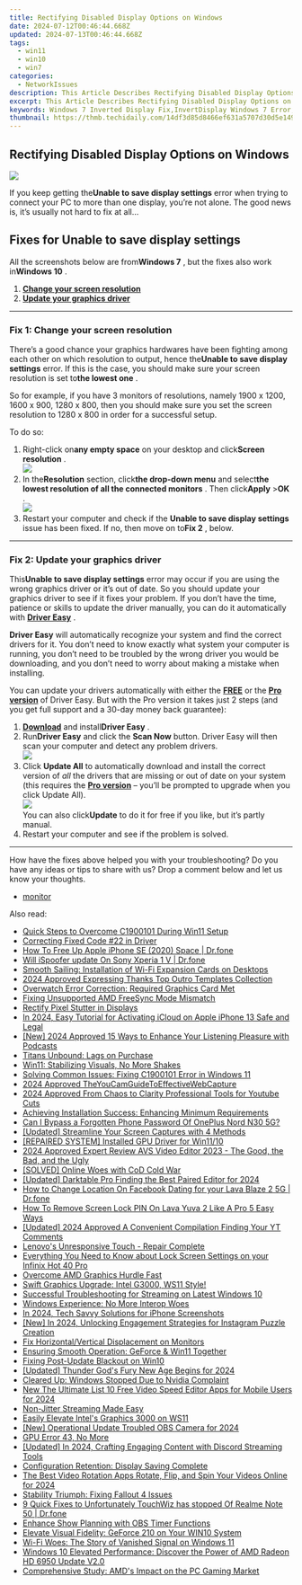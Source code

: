 ```yaml
---
title: Rectifying Disabled Display Options on Windows
date: 2024-07-12T00:46:44.668Z
updated: 2024-07-13T00:46:44.668Z
tags:
  - win11
  - win10
  - win7
categories:
  - NetworkIssues
description: This Article Describes Rectifying Disabled Display Options on Windows
excerpt: This Article Describes Rectifying Disabled Display Options on Windows
keywords: Windows 7 Inverted Display Fix,InvertDisplay Windows 7 Error,Fix Inversion Screen on Windows 7,Adjust Inverted Display Windows 7 Settings,Correcting Screen Orientation Windows 7,Windows 7 Display Troubleshooting,Invert Screen Windows 7 Guide
thumbnail: https://thmb.techidaily.com/14df3d85d8466ef631a5707d30d5e14919d53addb84823d2a2bfe4ff558c0940.png
---
```


## Rectifying Disabled Display Options on Windows

![](https://images.drivereasy.com/wp-content/uploads/2018/10/img_5bd02e58a9310.jpg)

 If you keep getting the**Unable to save display settings** error when trying to connect your PC to more than one display, you’re not alone. The good news is, it’s usually not hard to fix at all…

## Fixes for Unable to save display settings

 All the screenshots below are from**Windows 7** , but the fixes also work in**Windows 10** .

1. [**Change your screen resolution**](#F1)
2. [**Update your graphics driver**](#F2)

---

### Fix 1: Change your screen resolution

 There’s a good chance your graphics hardwares have been fighting among each other on which resolution to output, hence the**Unable to save display settings** error. If this is the case, you should make sure your screen resolution is set to**the lowest one** .

 So for example, if you have 3 monitors of resolutions, namely 1900 x 1200, 1600 x 900, 1280 x 800, then you should make sure you set the screen resolution to 1280 x 800 in order for a successful setup.

To do so:

1. Right-click on**any empty space** on your desktop and click**Screen resolution** .  
![](https://images.drivereasy.com/wp-content/uploads/2018/10/img_5bd0327f8f399.jpg)
2. In the**Resolution** section, click**the drop-down menu** and select**the lowest resolution of all the connected monitors** . Then click**Apply** \>**OK** .  
![](https://images.drivereasy.com/wp-content/uploads/2018/10/img_5bd0337e4c82a.jpg)
3. Restart your computer and check if the **Unable to save display settings** issue has been fixed. If no, then move on to**Fix 2** , below.

---

### Fix 2: Update your graphics driver

 This**Unable to save display settings** error may occur if you are using the wrong  graphics  driver or it’s out of date. So you should update your graphics driver  to see if it fixes your problem. If you don’t have the time, patience or skills to update the driver manually, you can do it automatically with **[Driver Easy](https://tools.techidaily.com/drivereasy/download/)** .

**Driver Easy** will automatically recognize your system and find the correct drivers for it. You don’t need to know exactly what system your computer is running, you don’t need to be troubled by the wrong driver you would be downloading, and you don’t need to worry about making a mistake when installing.

 You can update your drivers automatically with either the **[FREE](https://tools.techidaily.com/drivereasy/download/)**  or the **[Pro version](https://tools.techidaily.com/drivereasy/download/)**  of Driver Easy. But with the Pro version it takes just 2 steps (and you get full support and a 30-day money back guarantee):

1. [**Download**](https://tools.techidaily.com/drivereasy/download/) and install**Driver Easy** .
2. Run**Driver Easy** and click the **Scan Now** button. Driver Easy will then scan your computer and detect any problem drivers.  
![](https://images.drivereasy.com/wp-content/uploads/2018/10/img_5bd037a514d66.jpg)
3. Click **Update All** to automatically download and install the correct version of _all_ the drivers that are missing or out of date on your system (this requires the **[Pro version](https://tools.techidaily.com/drivereasy/download/)**  – you’ll be prompted to upgrade when you click Update All).  
![](https://images.drivereasy.com/wp-content/uploads/2018/10/img_5bd037b383fd5.jpg)  
 You can also click**Update** to do it for free if you like, but it’s partly manual.
4. Restart your computer and see if the problem is solved.

---

 How have the fixes above helped you with your troubleshooting? Do you have any ideas or tips to share with us? Drop a comment below and let us know your thoughts.

* [monitor](https://tools.techidaily.com/drivereasy/download/)

<ins class="adsbygoogle"
     style="display:block"
     data-ad-format="autorelaxed"
     data-ad-client="ca-pub-7571918770474297"
     data-ad-slot="1223367746"></ins>



<ins class="adsbygoogle"
     style="display:block"
     data-ad-client="ca-pub-7571918770474297"
     data-ad-slot="8358498916"
     data-ad-format="auto"
     data-full-width-responsive="true"></ins>



<span class="atpl-alsoreadstyle">Also read:</span>
<div><ul>
<li><a href="https://network-issues.techidaily.com/quick-steps-to-overcome-c1900101-during-win11-setup/"><u>Quick Steps to Overcome C1900101 During Win11 Setup</u></a></li>
<li><a href="https://network-issues.techidaily.com/correcting-fixed-code-22-in-driver/"><u>Correcting Fixed Code #22 in Driver</u></a></li>
<li><a href="https://techidaily.com/how-to-free-up-apple-iphone-se-2020-space-drfone-by-drfone-ios-full-data-eraser-ios-full-data-eraser/"><u>How To Free Up Apple iPhone SE (2020) Space | Dr.fone</u></a></li>
<li><a href="https://fake-location.techidaily.com/will-ispoofer-update-on-sony-xperia-1-v-drfone-by-drfone-virtual-android/"><u>Will iSpoofer update On Sony Xperia 1 V | Dr.fone</u></a></li>
<li><a href="https://network-issues.techidaily.com/smooth-sailing-installation-of-wi-fi-expansion-cards-on-desktops/"><u>Smooth Sailing: Installation of Wi-Fi Expansion Cards on Desktops</u></a></li>
<li><a href="https://fox-info.techidaily.com/2024-approved-expressing-thanks-top-outro-templates-collection/"><u>2024 Approved  Expressing Thanks  Top Outro Templates Collection</u></a></li>
<li><a href="https://network-issues.techidaily.com/overwatch-error-correction-required-graphics-card-met/"><u>Overwatch Error Correction: Required Graphics Card Met</u></a></li>
<li><a href="https://network-issues.techidaily.com/fixing-unsupported-amd-freesync-mode-mismatch/"><u>Fixing Unsupported AMD FreeSync Mode Mismatch</u></a></li>
<li><a href="https://network-issues.techidaily.com/rectify-pixel-stutter-in-displays/"><u>Rectify Pixel Stutter in Displays</u></a></li>
<li><a href="https://activate-lock.techidaily.com/in-2024-easy-tutorial-for-activating-icloud-on-apple-iphone-13-safe-and-legal-by-drfone-ios/"><u>In 2024, Easy Tutorial for Activating iCloud on Apple iPhone 13 Safe and Legal</u></a></li>
<li><a href="https://fox-access.techidaily.com/new-2024-approved-15-ways-to-enhance-your-listening-pleasure-with-podcasts/"><u>[New] 2024 Approved  15 Ways to Enhance Your Listening Pleasure with Podcasts</u></a></li>
<li><a href="https://network-issues.techidaily.com/titans-unbound-lags-on-purchase/"><u>Titans Unbound: Lags on Purchase</u></a></li>
<li><a href="https://network-issues.techidaily.com/win11-stabilizing-visuals-no-more-shakes/"><u>Win11: Stabilizing Visuals, No More Shakes</u></a></li>
<li><a href="https://network-issues.techidaily.com/solving-common-issues-fixing-c1900101-error-in-windows-11/"><u>Solving Common Issues: Fixing C1900101 Error in Windows 11</u></a></li>
<li><a href="https://video-capture.techidaily.com/2024-approved-theyoucamguidetoeffectivewebcapture/"><u>2024 Approved  TheYouCamGuideToEffectiveWebCapture</u></a></li>
<li><a href="https://youtube-stream.techidaily.com/2024-approved-from-chaos-to-clarity-professional-tools-for-youtube-cuts/"><u>2024 Approved  From Chaos to Clarity  Professional Tools for Youtube Cuts</u></a></li>
<li><a href="https://network-issues.techidaily.com/achieving-installation-success-enhancing-minimum-requirements/"><u>Achieving Installation Success: Enhancing Minimum Requirements</u></a></li>
<li><a href="https://easy-unlock-android.techidaily.com/can-i-bypass-a-forgotten-phone-password-of-oneplus-nord-n30-5g-by-drfone-android/"><u>Can I Bypass a Forgotten Phone Password Of OnePlus Nord N30 5G?</u></a></li>
<li><a href="https://screen-mirroring-recording.techidaily.com/updated-streamline-your-screen-captures-with-4-methods/"><u>[Updated] Streamline Your Screen Captures with 4 Methods</u></a></li>
<li><a href="https://network-issues.techidaily.com/repaired-system-installed-gpu-driver-for-win1110/"><u>[REPAIRED SYSTEM] Installed GPU Driver for Win11/10</u></a></li>
<li><a href="https://ai-vdieo-software.techidaily.com/2024-approved-expert-review-avs-video-editor-2023-the-good-the-bad-and-the-ugly/"><u>2024 Approved Expert Review AVS Video Editor 2023 - The Good, the Bad, and the Ugly</u></a></li>
<li><a href="https://network-issues.techidaily.com/solved-online-woes-with-cod-cold-war/"><u>[SOLVED] Online Woes with CoD Cold War</u></a></li>
<li><a href="https://vp-tips.techidaily.com/updated-darktable-pro-finding-the-best-paired-editor-for-2024/"><u>[Updated] Darktable Pro  Finding the Best Paired Editor for 2024</u></a></li>
<li><a href="https://location-social.techidaily.com/how-to-change-location-on-facebook-dating-for-your-lava-blaze-2-5g-drfone-by-drfone-virtual-android/"><u>How to Change Location On Facebook Dating for your Lava Blaze 2 5G | Dr.fone</u></a></li>
<li><a href="https://android-unlock.techidaily.com/how-to-remove-screen-lock-pin-on-lava-yuva-2-like-a-pro-5-easy-ways-by-drfone-android/"><u>How To Remove Screen Lock PIN On Lava Yuva 2 Like A Pro 5 Easy Ways</u></a></li>
<li><a href="https://facebook-record-videos.techidaily.com/updated-2024-approved-a-convenient-compilation-finding-your-yt-comments/"><u>[Updated] 2024 Approved  A Convenient Compilation  Finding Your YT Comments</u></a></li>
<li><a href="https://network-issues.techidaily.com/lenovos-unresponsive-touch-repair-complete/"><u>Lenovo's Unresponsive Touch - Repair Complete</u></a></li>
<li><a href="https://unlock-android.techidaily.com/everything-you-need-to-know-about-lock-screen-settings-on-your-infinix-hot-40-pro-by-drfone-android/"><u>Everything You Need to Know about Lock Screen Settings on your Infinix Hot 40 Pro</u></a></li>
<li><a href="https://network-issues.techidaily.com/overcome-amd-graphics-hurdle-fast/"><u>Overcome AMD Graphics Hurdle Fast</u></a></li>
<li><a href="https://network-issues.techidaily.com/swift-graphics-upgrade-intel-g3000-ws11-style/"><u>Swift Graphics Upgrade: Intel G3000, WS11 Style!</u></a></li>
<li><a href="https://network-issues.techidaily.com/successful-troubleshooting-for-streaming-on-latest-windows-10/"><u>Successful Troubleshooting for Streaming on Latest Windows 10</u></a></li>
<li><a href="https://network-issues.techidaily.com/windows-experience-no-more-interop-woes/"><u>Windows Experience: No More Interop Woes</u></a></li>
<li><a href="https://screen-capture.techidaily.com/in-2024-tech-savvy-solutions-for-iphone-screenshots/"><u>In 2024, Tech Savvy Solutions for iPhone Screenshots</u></a></li>
<li><a href="https://instagram-videos.techidaily.com/new-in-2024-unlocking-engagement-strategies-for-instagram-puzzle-creation/"><u>[New] In 2024, Unlocking Engagement  Strategies for Instagram Puzzle Creation</u></a></li>
<li><a href="https://network-issues.techidaily.com/fix-horizontalvertical-displacement-on-monitors/"><u>Fix Horizontal/Vertical Displacement on Monitors</u></a></li>
<li><a href="https://network-issues.techidaily.com/ensuring-smooth-operation-geforce-and-win11-together/"><u>Ensuring Smooth Operation: GeForce & Win11 Together</u></a></li>
<li><a href="https://network-issues.techidaily.com/fixing-post-update-blackout-on-win10/"><u>Fixing Post-Update Blackout on Win10</u></a></li>
<li><a href="https://on-screen-recording.techidaily.com/updated-thunder-gods-fury-new-age-begins-for-2024/"><u>[Updated] Thunder God's Fury  New Age Begins for 2024</u></a></li>
<li><a href="https://network-issues.techidaily.com/cleared-up-windows-stopped-due-to-nvidia-complaint/"><u>Cleared Up: Windows Stopped Due to Nvidia Complaint</u></a></li>
<li><a href="https://video-creation-software.techidaily.com/new-the-ultimate-list-10-free-video-speed-editor-apps-for-mobile-users-for-2024/"><u>New The Ultimate List 10 Free Video Speed Editor Apps for Mobile Users for 2024</u></a></li>
<li><a href="https://network-issues.techidaily.com/non-jitter-streaming-made-easy/"><u>Non-Jitter Streaming Made Easy</u></a></li>
<li><a href="https://network-issues.techidaily.com/easily-elevate-intels-graphics-3000-on-ws11/"><u>Easily Elevate Intel's Graphics 3000 on WS11</u></a></li>
<li><a href="https://screen-sharing-recording.techidaily.com/new-operational-update-troubled-obs-camera-for-2024/"><u>[New] Operational Update  Troubled OBS Camera for 2024</u></a></li>
<li><a href="https://network-issues.techidaily.com/gpu-error-43-no-more/"><u>GPU Error 43, No More</u></a></li>
<li><a href="https://discord-videos.techidaily.com/updated-in-2024-crafting-engaging-content-with-discord-streaming-tools/"><u>[Updated] In 2024, Crafting Engaging Content with Discord Streaming Tools</u></a></li>
<li><a href="https://network-issues.techidaily.com/configuration-retention-display-saving-complete/"><u>Configuration Retention: Display Saving Complete</u></a></li>
<li><a href="https://video-creation-software.techidaily.com/the-best-video-rotation-apps-rotate-flip-and-spin-your-videos-online-for-2024/"><u>The Best Video Rotation Apps Rotate, Flip, and Spin Your Videos Online for 2024</u></a></li>
<li><a href="https://network-issues.techidaily.com/stability-triumph-fixing-fallout-4-issues/"><u>Stability Triumph: Fixing Fallout 4 Issues</u></a></li>
<li><a href="https://howto.techidaily.com/9-quick-fixes-to-unfortunately-touchwiz-has-stopped-of-realme-note-50-drfone-by-drfone-fix-android-problems-fix-android-problems/"><u>9 Quick Fixes to Unfortunately TouchWiz has stopped Of Realme Note 50 | Dr.fone</u></a></li>
<li><a href="https://digital-screen-recording.techidaily.com/enhance-show-planning-with-obs-timer-functions/"><u>Enhance Show Planning with OBS Timer Functions</u></a></li>
<li><a href="https://network-issues.techidaily.com/elevate-visual-fidelity-geforce-210-on-your-win10-system/"><u>Elevate Visual Fidelity: GeForce 210 on Your WIN10 System</u></a></li>
<li><a href="https://network-issues.techidaily.com/wi-fi-woes-the-story-of-vanished-signal-on-windows-11/"><u>Wi-Fi Woes: The Story of Vanished Signal on Windows 11</u></a></li>
<li><a href="https://network-issues.techidaily.com/windows-10-elevated-performance-discover-the-power-of-amd-radeon-hd-6950-update-v20/"><u>Windows 10 Elevated Performance: Discover the Power of AMD Radeon HD 6950 Update V2.0</u></a></li>
<li><a href="https://network-issues.techidaily.com/comprehensive-study-amds-impact-on-the-pc-gaming-market/"><u>Comprehensive Study: AMD's Impact on the PC Gaming Market</u></a></li>
</ul></div>
